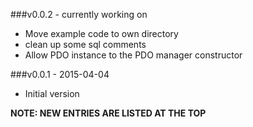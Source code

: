 ###v0.0.2 - currently working on 
* Move example code to own directory
* clean up some sql comments
* Allow PDO instance to the PDO manager constructor

###v0.0.1 - 2015-04-04
* Initial version

**NOTE: NEW ENTRIES ARE LISTED AT THE TOP**